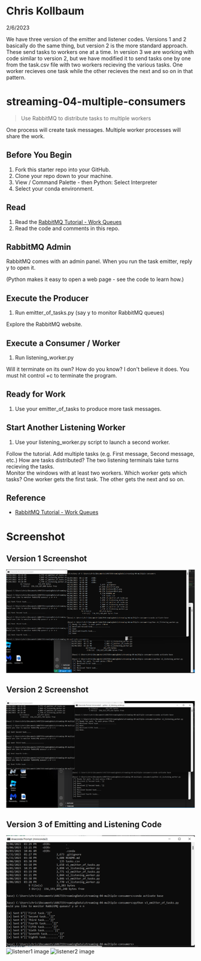 # Chris Kollbaum

2/6/2023

We have three version of the emitter and listener codes.  Versions 1 and 2 basically do the same thing, but version 2 is the more standard approach.  These send tasks to workers one at a time.  In version 3 we are working with code similar to version 2, but we have modified it to send tasks one by one from the task.csv file with two workers recieving the various tasks.  One worker recieves one task while the other recieves the next and so on in that pattern.    

# streaming-04-multiple-consumers

> Use RabbitMQ to distribute tasks to multiple workers

One process will create task messages. Multiple worker processes will share the work. 


## Before You Begin

1. Fork this starter repo into your GitHub.
1. Clone your repo down to your machine.
1. View / Command Palette - then Python: Select Interpreter
1. Select your conda environment. 

## Read

1. Read the [RabbitMQ Tutorial - Work Queues](https://www.rabbitmq.com/tutorials/tutorial-two-python.html)
1. Read the code and comments in this repo.

## RabbitMQ Admin 

RabbitMQ comes with an admin panel. When you run the task emitter, reply y to open it. 

(Python makes it easy to open a web page - see the code to learn how.)

## Execute the Producer

1. Run emitter_of_tasks.py (say y to monitor RabbitMQ queues)

Explore the RabbitMQ website.

## Execute a Consumer / Worker

1. Run listening_worker.py

Will it terminate on its own? How do you know? I don't believe it does.  You must hit control +c to terminate the program.  

## Ready for Work

1. Use your emitter_of_tasks to produce more task messages.

## Start Another Listening Worker 

1. Use your listening_worker.py script to launch a second worker. 

Follow the tutorial. 
Add multiple tasks (e.g. First message, Second message, etc.)
How are tasks distributed? The two listening terminals take turns recieving the tasks.  
Monitor the windows with at least two workers. 
Which worker gets which tasks?  One worker gets the first task.  The other gets the next and so on.  


## Reference

- [RabbitMQ Tutorial - Work Queues](https://www.rabbitmq.com/tutorials/tutorial-two-python.html)


# Screenshot

## Version 1 Screenshot
![Screenshot Image](v1screenshot.png)

## Version 2 Screenshot
![Screenshot Image](v2screenshot.png)

## Version 3 of Emitting and Listening Code
![Emit Image](emitterv3.png)
![listener1 image](listener#1v3.png)
![listener2 image](listener#2v3.png)